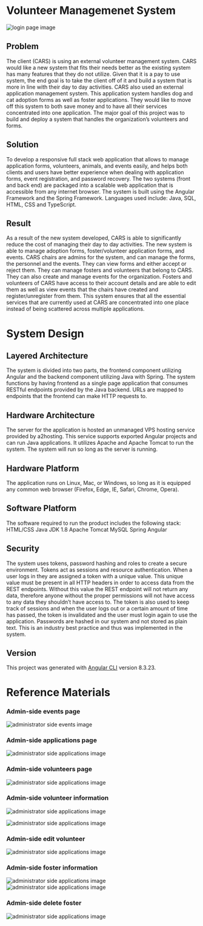 # Volunteer Managemenet System
![login page image](images/Login-Page-1.1.jpg)

  ## Problem
The client (CARS) is using an external volunteer management system. CARS would like a new system that fits their needs better as the existing system has many features that they do not utilize. Given that it is a pay to use system, the end goal is to take the client off of it and build a system that is more in line with their day to day activities. 
CARS also used an external application management system. This application system handles dog and cat adoption forms as well as foster applications. They would like to move off this system to both save money and to have all their services concentrated into one application. 
The major goal of this project was to build and deploy a system that handles the organization’s volunteers and forms.

  ## Solution
To develop a responsive full stack web application that allows to manage application forms, volunteers, animals, and events easily, and helps both clients and users have better experience when dealing with application forms, event registration, and password recovery.
The two systems (front and back end) are packaged into a scalable web application that is accessible from any internet browser. The system is built using the Angular Framework and the Spring Framework. Languages used include: Java, SQL, HTML, CSS and TypeScript.
  
  ## Result
As a result of the new system developed, CARS is able to significantly reduce the cost of managing their day to day activities. The new system is able to manage adoption forms, foster/volunteer application forms, and events. CARS chairs are admins for the system, and can manage the forms, the personnel and the events. They can view forms and either accept or reject them. They can manage fosters and volunteers that belong to CARS. They can also create and manage events for the organization. Fosters and volunteers of CARS have access to their account details and are able to edit them as well as view events that the chairs have created and register/unregister from them. This system ensures that all the essential services that are currently used at CARS are concentrated into one place instead of being scattered across multiple applications. 

# System Design

## Layered Architecture
The system is divided into two parts, the frontend component utilizing Angular and the backend component utilizing Java with Spring. The system functions by having frontend as a single page application that consumes RESTful endpoints provided by the Java backend. URLs are mapped to endpoints that the frontend can make HTTP requests to. 

## Hardware Architecture
The server for the application is hosted an unmanaged VPS hosting service provided by a2hosting. This service supports exported Angular projects and can run Java applications. It utilizes Apache and Apache Tomcat to run the system. The system will run so long as the server is running.

## Hardware Platform
The application runs on Linux, Mac, or Windows, so long as it is equipped any common web browser (Firefox, Edge, IE, Safari, Chrome, Opera).

## Software Platform
The software required to run the product includes the following stack:
HTML/CSS
Java JDK 1.8
Apache Tomcat
MySQL
Spring
Angular

## Security
The system uses tokens, password hashing and roles to create a secure environment. Tokens act as sessions and resource authentication. When a user logs in they are assigned a token with a unique value. This unique value must be present in all HTTP headers in order to access data from the REST endpoints. Without this value the REST endpoint will not return any data, therefore anyone without the proper permissions will not have access to any data they shouldn’t have access to. The token is also used to keep track of sessions and when the user logs out or a certain amount of time has passed, the token is invalidated and the user must login again to use the application. Passwords are hashed in our system and not stored as plain text. This is an industry best practice and thus was implemented in the system.


## Version

This project was generated with [Angular CLI](https://github.com/angular/angular-cli) version 8.3.23.

# Reference Materials
### Admin-side events page
![administrator side events image](images/Admin-Side-Events.jpg)

### Admin-side applications page
![administrator side applications image](images/Admin-Side-Applications.jpg)

### Admin-side volunteers page
![administrator side applications image](images/Admin-Side-Volunteers.jpg)

### Admin-side volunteer information
![administrator side applications image](images/Admin-Side-Volunteer-Information-Page-Top.jpg)

![administrator side applications image](images/Admin-Side-Volunteer-Information-Page-Bottom.jpg)

### Admin-side edit volunteer
![administrator side applications image](images/Admin-Side-Volunteer-Edit.jpg)

### Admin-side foster information
![administrator side applications image](images/Admin-Side-Foster-Information.jpg)
![administrator side applications image](images/Admin-Side-Foster-Information-Page-Bottom.jpg)

### Admin-side delete foster
![administrator side applications image](images/Admin-Side-Delete-Foster.jpg)

